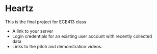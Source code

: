 # Heartz 

This is the final project for ECE413 class

- A link to your server
- Login credentials for an existing user account with recently collected data
- Links to the pitch and demonstration videos.  
